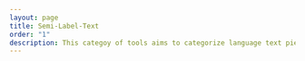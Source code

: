 ```yaml
---
layout: page
title: Semi-Label-Text
order: "1"
description: This categoy of tools aims to categorize language text pieces.  
---
```

